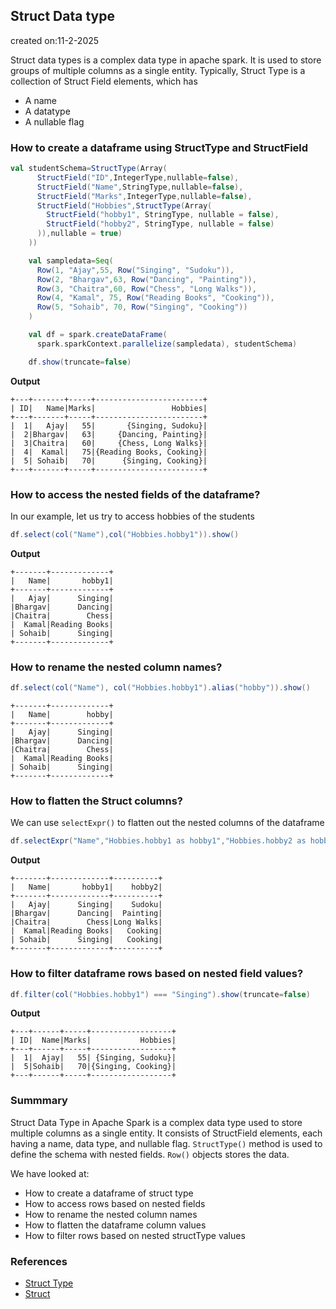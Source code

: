 ## Struct Data type

created on:11-2-2025

Struct data types is a complex data type in apache spark. It is used to store groups of multiple columns as a single entity.
Typically, Struct Type is a collection of Struct Field elements, which has 
- A name
- A datatype
- A nullable flag

### How to create a dataframe using StructType and StructField
```scala
val studentSchema=StructType(Array(
      StructField("ID",IntegerType,nullable=false),
      StructField("Name",StringType,nullable=false),
      StructField("Marks",IntegerType,nullable=false),
      StructField("Hobbies",StructType(Array(
        StructField("hobby1", StringType, nullable = false),
        StructField("hobby2", StringType, nullable = false)
      )),nullable = true)
    ))

    val sampledata=Seq(
      Row(1, "Ajay",55, Row("Singing", "Sudoku")),
      Row(2, "Bhargav",63, Row("Dancing", "Painting")),
      Row(3, "Chaitra",60, Row("Chess", "Long Walks")),
      Row(4, "Kamal", 75, Row("Reading Books", "Cooking")),
      Row(5, "Sohaib", 70, Row("Singing", "Cooking"))
    )

    val df = spark.createDataFrame(
      spark.sparkContext.parallelize(sampledata), studentSchema)

    df.show(truncate=false)
```
**Output**
```text
+---+-------+-----+------------------------+
| ID|   Name|Marks|                 Hobbies|
+---+-------+-----+------------------------+
|  1|   Ajay|   55|       {Singing, Sudoku}|
|  2|Bhargav|   63|     {Dancing, Painting}|
|  3|Chaitra|   60|     {Chess, Long Walks}|
|  4|  Kamal|   75|{Reading Books, Cooking}|
|  5| Sohaib|   70|      {Singing, Cooking}|
+---+-------+-----+------------------------+
```

### How to access the nested fields of the dataframe?
In our example, let us try to access hobbies of the students
```scala
df.select(col("Name"),col("Hobbies.hobby1")).show()
```
**Output**
```text
+-------+-------------+
|   Name|       hobby1|
+-------+-------------+
|   Ajay|      Singing|
|Bhargav|      Dancing|
|Chaitra|        Chess|
|  Kamal|Reading Books|
| Sohaib|      Singing|
+-------+-------------+
```
### How to rename the nested column names?
```scala
df.select(col("Name"), col("Hobbies.hobby1").alias("hobby")).show()
```
```text
+-------+-------------+
|   Name|        hobby|
+-------+-------------+
|   Ajay|      Singing|
|Bhargav|      Dancing|
|Chaitra|        Chess|
|  Kamal|Reading Books|
| Sohaib|      Singing|
+-------+-------------+
```

### How to flatten the Struct columns?
We can use `selectExpr()` to flatten out the nested columns of the dataframe
```scala
df.selectExpr("Name","Hobbies.hobby1 as hobby1","Hobbies.hobby2 as hobby2").show()
```
**Output**
```text
+-------+-------------+----------+
|   Name|       hobby1|    hobby2|
+-------+-------------+----------+
|   Ajay|      Singing|    Sudoku|
|Bhargav|      Dancing|  Painting|
|Chaitra|        Chess|Long Walks|
|  Kamal|Reading Books|   Cooking|
| Sohaib|      Singing|   Cooking|
+-------+-------------+----------+
```

### How to filter dataframe rows based on nested field values?
```scala
df.filter(col("Hobbies.hobby1") === "Singing").show(truncate=false)
```
**Output**
```text
+---+------+-----+------------------+
| ID|  Name|Marks|           Hobbies|
+---+------+-----+------------------+
|  1|  Ajay|   55| {Singing, Sudoku}|
|  5|Sohaib|   70|{Singing, Cooking}|
+---+------+-----+------------------+
```

### Summmary
Struct Data Type in Apache Spark is a complex data type used to store multiple columns as a single entity. 
It consists of StructField elements, each having a name, data type, and nullable flag.
`StructType()` method is used to define the schema with nested fields.
`Row()` objects stores the data.

We have looked at:
- How to create a dataframe of struct type
- How to access rows based on nested fields
- How to rename the nested column names
- How to flatten the dataframe column values
- How to filter rows based on nested structType values

### References
- [Struct Type](https://spark.apache.org/docs/latest/api/python/reference/pyspark.sql/api/pyspark.sql.types.StructType.html)
- [Struct](https://spark.apache.org/docs/latest/api/python/reference/pyspark.sql/api/pyspark.sql.functions.struct.html)

